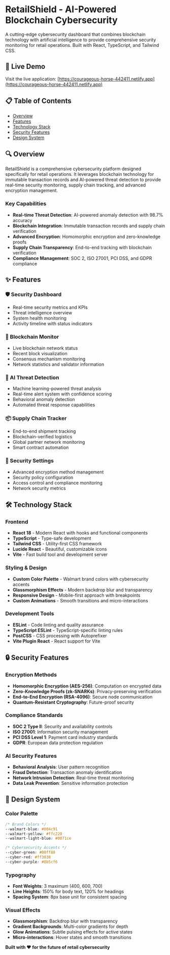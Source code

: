 # RetailShield - AI-Powered Blockchain Cybersecurity

A cutting-edge cybersecurity dashboard that combines blockchain technology with artificial intelligence to provide comprehensive security monitoring for retail operations. Built with React, TypeScript, and Tailwind CSS.

## 🚀 Live Demo

Visit the live application: [https://courageous-horse-442411.netlify.app](https://courageous-horse-442411.netlify.app)

## 📋 Table of Contents

- [Overview](#overview)
- [Features](#features)
- [Technology Stack](#technology-stack)
- [Security Features](#security-features)
- [Design System](#Design-System)


## 🔍 Overview

RetailShield is a comprehensive cybersecurity platform designed specifically for retail operations. It leverages blockchain technology for immutable transaction records and AI-powered threat detection to provide real-time security monitoring, supply chain tracking, and advanced encryption management.

### Key Capabilities

- **Real-time Threat Detection**: AI-powered anomaly detection with 98.7% accuracy
- **Blockchain Integration**: Immutable transaction records and supply chain verification
- **Advanced Encryption**: Homomorphic encryption and zero-knowledge proofs
- **Supply Chain Transparency**: End-to-end tracking with blockchain verification
- **Compliance Management**: SOC 2, ISO 27001, PCI DSS, and GDPR compliance

## ✨ Features

### 🛡️ Security Dashboard
- Real-time security metrics and KPIs
- Threat intelligence overview
- System health monitoring
- Activity timeline with status indicators

### 🔗 Blockchain Monitor
- Live blockchain network status
- Recent block visualization
- Consensus mechanism monitoring
- Network statistics and validator information

### 🧠 AI Threat Detection
- Machine learning-powered threat analysis
- Real-time alert system with confidence scoring
- Behavioral anomaly detection
- Automated threat response capabilities

### 📦 Supply Chain Tracker
- End-to-end shipment tracking
- Blockchain-verified logistics
- Global partner network monitoring
- Smart contract automation

### 🔐 Security Settings
- Advanced encryption method management
- Security policy configuration
- Access control and compliance monitoring
- Network security metrics

## 🛠️ Technology Stack

### Frontend
- **React 18** - Modern React with hooks and functional components
- **TypeScript** - Type-safe development
- **Tailwind CSS** - Utility-first CSS framework
- **Lucide React** - Beautiful, customizable icons
- **Vite** - Fast build tool and development server

### Styling & Design
- **Custom Color Palette** - Walmart brand colors with cybersecurity accents
- **Glassmorphism Effects** - Modern backdrop blur and transparency
- **Responsive Design** - Mobile-first approach with breakpoints
- **Custom Animations** - Smooth transitions and micro-interactions

### Development Tools
- **ESLint** - Code linting and quality assurance
- **TypeScript ESLint** - TypeScript-specific linting rules
- **PostCSS** - CSS processing with Autoprefixer
- **Vite Plugin React** - React support for Vite

## 🔒 Security Features

### Encryption Methods
- **Homomorphic Encryption (AES-256)**: Computation on encrypted data
- **Zero-Knowledge Proofs (zk-SNARKs)**: Privacy-preserving verification
- **End-to-End Encryption (RSA-4096)**: Secure node communication
- **Quantum-Resistant Cryptography**: Future-proof security

### Compliance Standards
- **SOC 2 Type II**: Security and availability controls
- **ISO 27001**: Information security management
- **PCI DSS Level 1**: Payment card industry standards
- **GDPR**: European data protection regulation

### AI Security Features
- **Behavioral Analysis**: User pattern recognition
- **Fraud Detection**: Transaction anomaly identification
- **Network Intrusion Detection**: Real-time threat monitoring
- **Data Leak Prevention**: Sensitive information protection

## 🎨 Design System

### Color Palette
```css
/* Brand Colors */
--walmart-blue: #004c91
--walmart-yellow: #ffc220
--walmart-light-blue: #0071ce

/* Cybersecurity Accents */
--cyber-green: #00ff88
--cyber-red: #ff3838
--cyber-purple: #8b5cf6
```

### Typography
- **Font Weights**: 3 maximum (400, 600, 700)
- **Line Heights**: 150% for body text, 120% for headings
- **Spacing System**: 8px base unit for consistent spacing

### Visual Effects
- **Glassmorphism**: Backdrop blur with transparency
- **Gradient Backgrounds**: Multi-color gradients for depth
- **Glow Animations**: Subtle pulsing effects for active states
- **Micro-interactions**: Hover states and smooth transitions






**Built with ❤️ for the future of retail cybersecurity**


